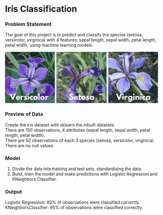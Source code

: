 # Iris Classification


### Problem Statement

The goal of this project is to predict and classify the species (setosa, versicolor, virginica) with 4 features: sepal length, sepal width, petal length, petal width, using machine learning models.

<img src="iris.jpeg" alt="iris" />

### Preview of Data

Create the iris dataset with sklearn the inbuilt datasets.<br>
There are 150 observations, 4 attributes (sepal length, sepal width, petal length, petal width).<br>
There are 50 observations of each 3 species (setosa, versicolor, virginica).<br>
There are no null values.<br>

### Model

1. Divide the data into training and test sets, standardising the data.
2. Build, train the model and make predictions with Logistic Regression and KNeighbors Classifier.

### Output
Logistic Regression: 93% of observations were classified correctly. <br>
KNeighborsClassifier: 95% of observations were classified correctly. <br>
